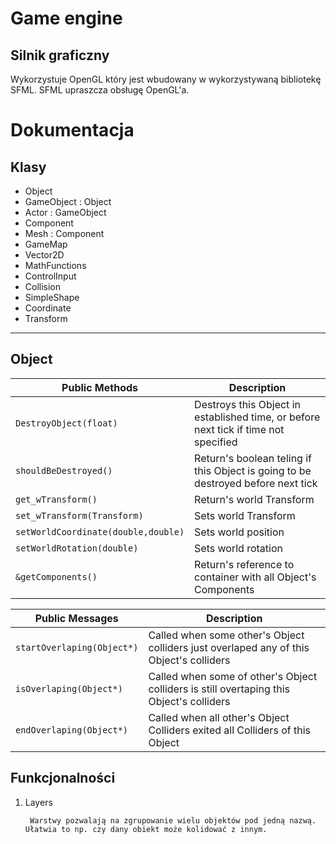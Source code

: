 Game engine 
================================================
## Silnik graficzny
Wykorzystuje OpenGL który jest wbudowany w wykorzystywaną bibliotekę SFML. SFML upraszcza obsługę OpenGL'a.

Dokumentacja
===
## Klasy
* Object
* GameObject : Object
* Actor : GameObject
* Component
* Mesh : Component
* GameMap
* Vector2D
* MathFunctions
* ControlInput
* Collision
* SimpleShape
* Coordinate
* Transform
---
## **Object**
 Public Methods                     | Description
 -----------------------------------|-----------------------------------------------------------------------------------------
 `DestroyObject(float)`             | Destroys this Object in established time, or before next tick if time not specified
 `shouldBeDestroyed()`              | Return's boolean teling if this Object is going to be destroyed before next tick
 `get_wTransform()`                 | Return's world Transform
 `set_wTransform(Transform)`        | Sets world Transform
 `setWorldCoordinate(double,double)`| Sets world position
 `setWorldRotation(double)`         | Sets world rotation
 `&getComponents()`                 | Return's reference to container with all Object's Components 
 
 Public Messages            | Description
----------------------------|-----------------------------------------------------------------------------------------
 `startOverlaping(Object*)` | Called when some other's Object colliders just overlaped any of this Object's colliders 
 `isOverlaping(Object*)`    | Called when some of other's Object colliders is still overtaping this Object's colliders
 `endOverlaping(Object*)`   | Called when all other's Object Colliders exited all Colliders of this Object

## Funkcjonalności
1. Layers

        Warstwy pozwalają na zgrupowanie wielu objektów pod jedną nazwą. Ułatwia to np. czy dany obiekt może kolidować z innym.